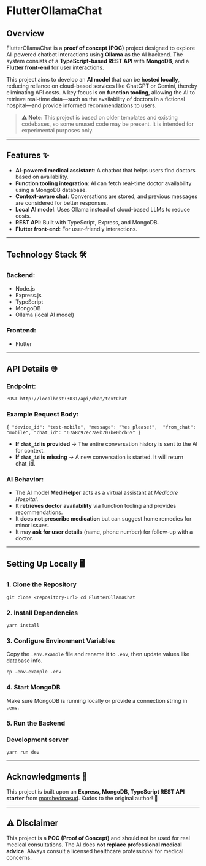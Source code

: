 
# FlutterOllamaChat

## Overview

FlutterOllamaChat is a **proof of concept (POC)** project designed to explore AI-powered chatbot interactions using **Ollama** as the AI backend. The system consists of a **TypeScript-based REST API** with **MongoDB**, and a **Flutter front-end** for user interactions.

This project aims to develop an **AI model** that can be **hosted locally**, reducing reliance on cloud-based services like ChatGPT or Gemini, thereby eliminating API costs. A key focus is on **function tooling**, allowing the AI to retrieve real-time data—such as the availability of doctors in a fictional hospital—and provide informed recommendations to users.

> **⚠️ Note:** This project is based on older templates and existing codebases, so some unused code may be present. It is intended for experimental purposes only.

----------

## Features ✨

-   **AI-powered medical assistant**: A chatbot that helps users find doctors based on availability.
-   **Function tooling integration**: AI can fetch real-time doctor availability using a MongoDB database.
-   **Context-aware chat**: Conversations are stored, and previous messages are considered for better responses.
-   **Local AI model**: Uses Ollama instead of cloud-based LLMs to reduce costs.
-   **REST API**: Built with TypeScript, Express, and MongoDB.
-   **Flutter front-end**: For user-friendly interactions.

----------

## Technology Stack 🛠️

### **Backend:**

-   Node.js
-   Express.js
-   TypeScript
-   MongoDB
-   Ollama (local AI model)

### **Frontend:**

-   Flutter

----------

## API Details 🌐

### **Endpoint:**


`POST http://localhost:3031/api/chat/textChat` 

### **Example Request Body:**


`{
    "device_id": "test-mobile",
    "message": "Yes please!", 
    "from_chat": "mobile",
    "chat_id": "67a8c97ec7a9b707be0bcb59"
}` 

-   **If `chat_id` is provided** → The entire conversation history is sent to the AI for context.
-   **If `chat_id` is missing** → A new conversation is started. It will return chat_id.

### **AI Behavior:**

-   The AI model **MediHelper** acts as a virtual assistant at _Medicare Hospital_.
-   It **retrieves doctor availability** via function tooling and provides recommendations.
-   It **does not prescribe medication** but can suggest home remedies for minor issues.
-   It may **ask for user details** (name, phone number) for follow-up with a doctor.

----------

## Setting Up Locally 🖥️

### **1. Clone the Repository**


`git clone <repository-url>
cd FlutterOllamaChat` 

### **2. Install Dependencies**


`yarn install` 

### **3. Configure Environment Variables**

Copy the `.env.example` file and rename it to `.env`, then update values like database info.


`cp .env.example .env` 

### **4. Start MongoDB**

Make sure MongoDB is running locally or provide a connection string in `.env`.

### **5. Run the Backend**


### Development server
`yarn run dev`



----------

## Acknowledgments 🙌

This project is built upon an **Express, MongoDB, TypeScript REST API starter** from [morshedmasud](https://github.com/morshedmasud). Kudos to the original author! 👏

----------

## ⚠️ Disclaimer

This project is a **POC (Proof of Concept)** and should not be used for real medical consultations. The AI does **not replace professional medical advice**. Always consult a licensed healthcare professional for medical concerns.